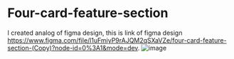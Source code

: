 # Four-card-feature-section

I created analog of figma design, this is link of figma design https://www.figma.com/file/l1uFmiyP9rAJQM2qSXaVZe/four-card-feature-section-(Copy)?node-id=0%3A1&mode=dev.
![image](https://github.com/romakatch/Four-card-feature-section/assets/142332188/8f72a3b2-86c8-49b7-be84-0a166f8d31ad)
